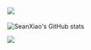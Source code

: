<h1 align="Left">
    <img src="https://readme-typing-svg.herokuapp.com/?font=Righteous&size=35&center=true&vCenter=true&width=500&height=70&duration=4000&lines=Hi+SeanXiao!+👋;+I'm+SeanXiao!;" />
</h1>

![SeanXiao's GitHub stats](https://github-readme-stats.vercel.app/api?username=SeanXiao&show_icons=true&theme=radical)

<div align="Left"> 
  <a href="mailto:xiaobenkai2018@gmail.com">
    <img src="https://img.shields.io/badge/Gmail-333333?style=for-the-badge&logo=gmail&logoColor=red" />
  </a>
</div>
